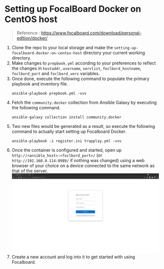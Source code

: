 # Setting up FocalBoard Docker on CentOS host

> Reference : https://www.focalboard.com/download/personal-edition/docker/

1. Clone the repo to your local storage and make the `setting-up-focalboard-docker-on-centos-host` directory your current working directory.
2. Make changes to `prepbook.yml` according to your preferences to reflect the changes in `hostaddr`, `username`, `servlist`, `foclbord_hostname`, `foclbord_port` and `foclbord_vers` variables.
3. Once done, execute the following command to populate the primary playbook and inventory file.
    ```
    ansible-playbook prepbook.yml -vvv
    ```
4. Fetch the `community.docker` collection from Ansible Galaxy by executing the following command.
    ```
    ansible-galaxy collection install community.docker
    ```
5. Two new files would be generated as a result, so execute the following command to actually start setting up Focalboard Docker.
    ```
    ansible-playbook -i register.ini trapplay.yml -vvv
    ```
6. Once the container is configured and started, open up `http://<ansible_host>:<foclbord_port>/` (or `http://192.168.0.114:8989/` if nothing was changed) using a web browser of your choice on a device connected to the same network as that of the server.
    ![](foclbord.png)
7. Create a new account and log into it to get started with using Focalboard.